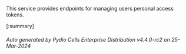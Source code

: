 






This service provides endpoints for managing users personal access tokens.

[:summary]

###### Auto generated by Pydio Cells Enterprise Distribution v4.4.0-rc2 on 25-Mar-2024
